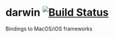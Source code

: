 # darwin [![Build Status](https://travis-ci.org/yglukhov/darwin.svg?branch=master)](https://travis-ci.org/yglukhov/darwin)
Bindings to MacOS/iOS frameworks
